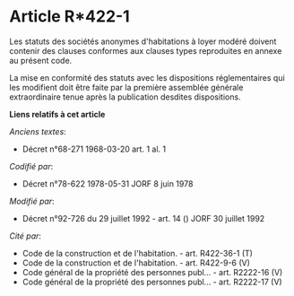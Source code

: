 # Article R*422-1

Les statuts des sociétés anonymes d'habitations à loyer modéré doivent contenir des clauses conformes aux clauses types
reproduites en annexe au présent code.

La mise en conformité des statuts avec les dispositions réglementaires qui les modifient doit être faite par la première
assemblée générale extraordinaire tenue après la publication desdites dispositions.

**Liens relatifs à cet article**

_Anciens textes_:

  - Décret n°68-271 1968-03-20 art. 1 al. 1

_Codifié par_:

  - Décret n°78-622 1978-05-31 JORF 8 juin 1978

_Modifié par_:

  - Décret n°92-726 du 29 juillet 1992 - art. 14 () JORF 30 juillet 1992

_Cité par_:

  - Code de la construction et de l'habitation. - art. R422-36-1 (T)
  - Code de la construction et de l'habitation. - art. R422-9-6 (V)
  - Code général de la propriété des personnes publ... - art. R2222-16 (V)
  - Code général de la propriété des personnes publ... - art. R2222-17 (V)
